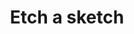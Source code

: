 ---
title: Etch a sketch
ref: odin-etchASketch
link: https://noiyy.github.io/odin-etch-a-sketch/
odin: true
order: 5
---